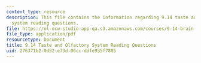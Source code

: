 ```yaml
---
content_type: resource
description: This file contains the information regarding 9.14 taste and olfactory
  system reading questions.
file: https://ol-ocw-studio-app-qa.s3.amazonaws.com/courses/9-14-brain-structure-and-its-origins-spring-2014/276371b20d52e73d06ccddfe935f7885_MIT9_14S14_TasteReadQue.pdf
file_type: application/pdf
resourcetype: Document
title: 9.14 Taste and Olfactory System Reading Questions
uid: 276371b2-0d52-e73d-06cc-ddfe935f7885
---
```

